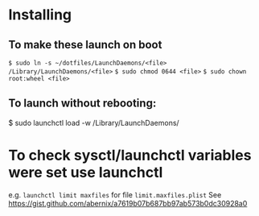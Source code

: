 # Installing
## To make these launch on boot

`$ sudo ln -s ~/dotfiles/LaunchDaemons/<file> /Library/LaunchDaemons/<file>`
`$ sudo chmod 0644 <file>`
`$ sudo chown root:wheel <file>`

## To launch without rebooting:

$ sudo launchctl load -w /Library/LaunchDaemons/<file>

# To check sysctl/launchctl variables were set use launchctl

e.g. `launchctl limit maxfiles` for file `limit.maxfiles.plist`
See https://gist.github.com/abernix/a7619b07b687bb97ab573b0dc30928a0

